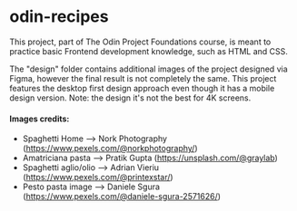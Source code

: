 # odin-recipes

This project, part of The Odin Project Foundations course, is meant to practice basic Frontend development
knowledge, such as HTML and CSS.

The "design" folder contains additional images of the project designed via Figma, however the final result is not completely the same.
This project features the desktop first design approach even though it has a mobile design version. 
Note: the design it's not the best for 4K screens.

#### Images credits:
- Spaghetti Home --> Nork Photography (https://www.pexels.com/@norkphotography/)
- Amatriciana pasta --> Pratik Gupta (https://unsplash.com/@graylab)
- Spaghetti aglio/olio --> Adrian Vieriu (https://www.pexels.com/@printexstar/)
- Pesto pasta image --> Daniele Sgura (https://www.pexels.com/@daniele-sgura-2571626/)

